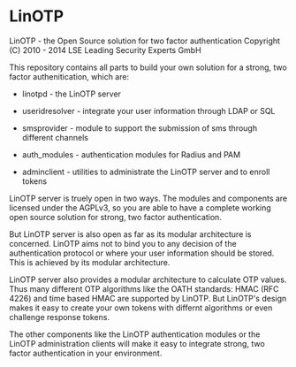 LinOTP
======

LinOTP - the Open Source solution for two factor authentication
  Copyright (C) 2010 - 2014 LSE Leading Security Experts GmbH


This repository contains all parts to build your own solution
for a strong, two factor authenitication, which are:

 * linotpd        - the LinOTP server
 * useridresolver - integrate your user information through LDAP or SQL 
 * smsprovider    - module to support the submission of sms through different channels

 * auth\_modules   - authentication modules for Radius and PAM
 * adminclient    - utilities to administrate the LinOTP server and to enroll tokens


LinOTP server is truely open in two ways. The modules and components 
are licensed under the AGPLv3, so you are able to have a complete 
working open source solution for strong, two factor authentication.

But LinOTP server is also open as far as its modular architecture is 
concerned. LinOTP aims not to bind you to any decision of the authentication 
protocol or where your user information should be stored. This is achieved by 
its modular architecture.

LinOTP server also provides a modular architecture to calculate OTP values. 
Thus many different OTP algorithms like the OATH standards: HMAC (RFC 4226)
and time based HMAC are supported by LinOTP. But LinOTP's design makes it 
easy to create your own tokens with differnt algorithms or even challenge 
response tokens.

The other components like the LinOTP authentication modules or the LinOTP 
administration clients will make it easy to integrate strong, two factor
authentication in your environment.

